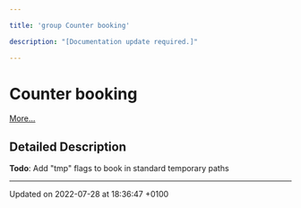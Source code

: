 ```yaml
---

title: 'group Counter booking'

description: "[Documentation update required.]"

---
```


# Counter booking

 [More...](#detailed-description)

## Detailed Description


**Todo**: Add "tmp" flags to book in standard temporary paths





-------------------------------

Updated on 2022-07-28 at 18:36:47 +0100
